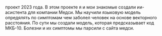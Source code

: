 проект 2023 года. 
В этом проекте я и мои знакомые создали ии-асистента для компании Медси. 
Мы научили языковую модель опредялять по симптомам чем заболел человек на основе векторного расстояния. 
По  сути мы создали модель, которая предсказывает код МКБ-10. 
Болезни и их симптомы мы парсили с сайта медси.
